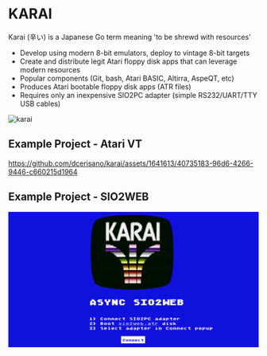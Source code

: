 # KARAI
Karai (辛い) is a Japanese Go term meaning 'to be shrewd with resources'
- Develop using modern 8-bit emulators, deploy to vintage 8-bit targets
- Create and distribute legit Atari floppy disk apps that can leverage modern resources
- Popular components (Git, bash, Atari BASIC, Altirra, AspeQT, etc)
- Produces Atari bootable floppy disk apps (ATR files)
- Requires only an inexpensive SIO2PC adapter (simple RS232/UART/TTY USB cables)
  
![karai](https://github.com/dcerisano/KARAI/assets/1641613/b21c123c-2059-4d54-b0e1-69c76d53f63e)


## Example Project - Atari VT
https://github.com/dcerisano/karai/assets/1641613/40735183-96d6-4266-9446-c660215d1964


## Example Project - SIO2WEB
[<img src="sio2web.png">](https://dcerisano.github.io/sio2web.html)





















  


